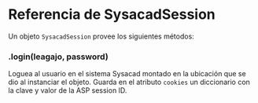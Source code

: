 Referencia de SysacadSession
=============================
Un objeto `SysacadSession` provee los siguientes métodos:
  
### .login(leagajo, password)
  Loguea al usuario en el sistema Sysacad montado en la ubicación que se dio al instanciar el objeto.
  Guarda en el atributo `cookies` un diccionario con la clave y valor de la ASP session ID.
  
